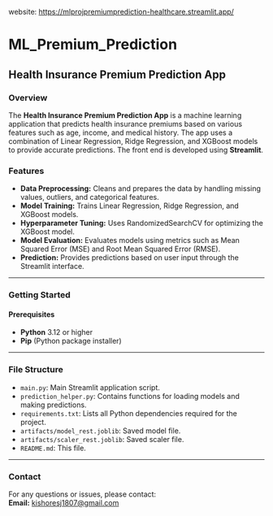 website: https://mlprojpremiumprediction-healthcare.streamlit.app/
# ML_Premium_Prediction

## Health Insurance Premium Prediction App

### Overview

The **Health Insurance Premium Prediction App** is a machine learning application that predicts health insurance premiums based on various features such as age, income, and medical history. The app uses a combination of Linear Regression, Ridge Regression, and XGBoost models to provide accurate predictions. The front end is developed using **Streamlit**.

### Features

- **Data Preprocessing:** Cleans and prepares the data by handling missing values, outliers, and categorical features.
- **Model Training:** Trains Linear Regression, Ridge Regression, and XGBoost models.
- **Hyperparameter Tuning:** Uses RandomizedSearchCV for optimizing the XGBoost model.
- **Model Evaluation:** Evaluates models using metrics such as Mean Squared Error (MSE) and Root Mean Squared Error (RMSE).
- **Prediction:** Provides predictions based on user input through the Streamlit interface.

---

### Getting Started

#### Prerequisites

- **Python** 3.12 or higher
- **Pip** (Python package installer)

---

### File Structure

- `main.py`: Main Streamlit application script.
- `prediction_helper.py`: Contains functions for loading models and making predictions.
- `requirements.txt`: Lists all Python dependencies required for the project.
- `artifacts/model_rest.joblib`: Saved model file.
- `artifacts/scaler_rest.joblib`: Saved scaler file.
- `README.md`: This file.

---

### Contact

For any questions or issues, please contact:  
**Email:** kishoresj1807@gmail.com
